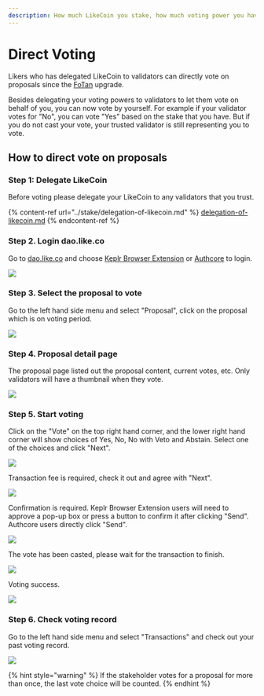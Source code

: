```yaml
---
description: How much LikeCoin you stake, how much voting power you have
---
```


# Direct Voting

Likers who has delegated LikeCoin to validators can directly vote on proposals since the [FoTan](https://cloudflare-ipfs.com/ipfs/Qmb7AYNsbRJ95dWXCYCkUbpypAVfuxMZwB1D8wFHfwrLyc/) upgrade. &#x20;

Besides delegating your voting powers to validators to let them vote on behalf of you, you can now vote by yourself. For example if your validator votes for "No", you can vote "Yes" based on the stake that you have. But if you do not cast your vote, your trusted validator is still representing you to vote.

## How to direct vote on proposals

### Step 1: Delegate LikeCoin

Before voting please delegate your LikeCoin to any  validators that you trust.

{% content-ref url="../stake/delegation-of-likecoin.md" %}
[delegation-of-likecoin.md](../stake/delegation-of-likecoin.md)
{% endcontent-ref %}

### Step 2. Login dao.like.co

Go to [dao.like.co](https://dao.like.co) and choose [Keplr Browser Extension](../../user-guide/liker-id/register-with-keplr.md) or [Authcore](../../user-guide/liker-id/register.md) to login.

![](<../../.gitbook/assets/direct vote 01.png>)

### &#xD;Step 3. Select the proposal to vote

Go to the left hand side menu and select "Proposal", click on the proposal which is on voting period.

![](../../.gitbook/assets/direct-vote-02.png)

### &#xD;Step 4. Proposal detail page

The proposal page listed out the proposal content, current votes, etc. Only validators will have a thumbnail when they vote.

![](../../.gitbook/assets/direct-vote-03.png)

### Step 5. Start voting

Click on the "Vote" on the top right hand corner, and the lower right hand corner will show choices of Yes, No, No with Veto and Abstain. Select one of the choices and click "Next".

![](../../.gitbook/assets/direct-vote-04.png)

Transaction fee is required, check it out and agree with "Next".



![](../../.gitbook/assets/direct-vote-05.png)

Confirmation is required. Keplr Browser Extension users will need to approve a pop-up box or press a button to confirm it after clicking "Send". Authcore users directly click "Send".



![](../../.gitbook/assets/direct-vote-06.png)

The vote has been casted, please wait for the transaction to finish.

![](../../.gitbook/assets/direct-vote-07.png)

Voting success.

![](../../.gitbook/assets/direct-vote-08.png)

### &#xD;Step 6. Check voting record

Go to the left hand side menu and select "Transactions" and check out your past voting record.

![](../../.gitbook/assets/direct-vote-09.png)

{% hint style="warning" %}
If the stakeholder votes for a proposal for more than once, the last vote choice will be counted.
{% endhint %}
